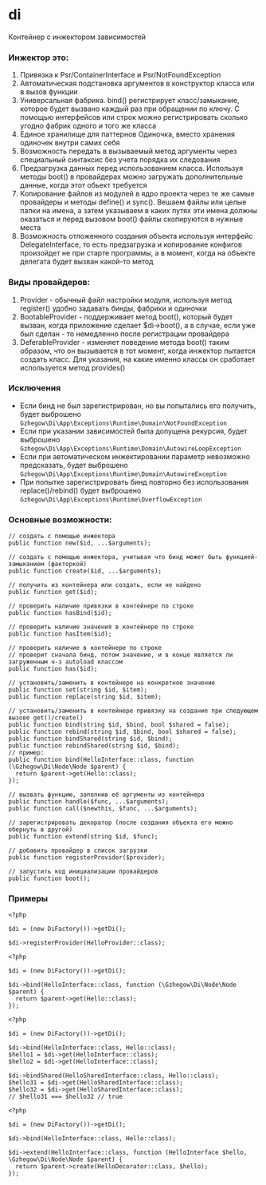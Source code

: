 # di

Контейнер с инжектором зависимостей

### Инжектор это:

1. Привязка к Psr/ContainerInterface и Psr/NotFoundException
1. Автоматическая подстановка аргументов в конструктор класса или в вызов функции
1. Универсальная фабрика. bind() регистрирует класс/замыкание, которое будет вызвано каждый раз при обращении по ключу. С помощью интерфейсов или строк можно регистрировать сколько угодно фабрик одного и того же класса
1. Единое хранилище для паттернов Одиночка, вместо хранения одиночек внутри самих себя
1. Возможность передать в вызываемый метод аргументы через специальный синтаксис без учета порядка их следования
1. Предзагрузка данных перед использованием класса. Используя методы boot() в провайдерах можно загружать дополнительные данные, когда этот обьект требуется
1. Копирование файлов из модулей в ядро проекта через те же самые провайдеры и методы define() и sync(). Вешаем файлы или целые папки на имена, а затем указываем в каких путях эти имена должны оказаться и перед вызовом boot() файлы скопируются в нужные места
1. Возможность отложенного создания объекта используя интерфейс DelegateInterface, то есть предзагрузка и копирование конфигов произойдет не при старте программы, а в момент, когда на объекте делегата будет вызван какой-то метод

### Виды провайдеров:

1. Provider - обычный файл настройки модуля, используя метод register() удобно задавать бинды, фабрики и одиночки
2. BootableProvider - поддерживает метод boot(), который будет вызван, когда приложение сделает $di->boot(), а в случае, если уже был сделан - то немедленно после регистрации провайдера
3. DeferableProvider - изменяет поведение метода boot() таким образом, что он вызывается в тот момент, когда инжектор пытается создать класс. Для указания, на какие именно классы он сработает используется метод provides()

### Исключения

* Если бинд не был зарегистрирован, но вы попытались его получить, будет выброшено `Gzhegow\Di\App\Exceptions\Runtime\Domain\NotFoundException`
* Если при указании зависимостей была допущена рекурсия, будет выброшено `Gzhegow\Di\App\Exceptions\Runtime\Domain\AutowireLoopException`
* Если при автоматическом инжектировании параметр невозможно предсказать, будет выброшено `Gzhegow\Di\App\Exceptions\Runtime\Domain\AutowireException`
* При попытке зарегистрировать бинд повторно без использования replace()/rebind() будет выброшено `Gzhegow\Di\App\Exceptions\Runtime\OverflowException`

### Основные возможности:

```
// создать с помощью инжектора
public function new($id, ...$arguments);

// создать с помощью инжектора, учитывая что бинд может быть функцией-замыканием (факторкой)
public function create($id, ...$arguments);

// получить из контейнера или создать, если не найдено
public function get($id);

// проверить наличие привязки в контейнере по строке
public function hasBind($id);

// проверить наличие значения в контейнере по строке
public function hasItem($id);

// проверить наличие в контейнере по строке
// проверит сначала бинд, потом значение, и в конце является ли загруженным ч-з autoload классом
public function has($id);

// установить/заменить в контейнере на конкретное значение
public function set(string $id, $item);
public function replace(string $id, $item);

// установить/заменить в контейнере привязку на создание при следующем вызове get()/create()
public function bind(string $id, $bind, bool $shared = false);
public function rebind(string $id, $bind, bool $shared = false);
public function bindShared(string $id, $bind);
public function rebindShared(string $id, $bind);
// пример:
public function bind(HelloInterface::class, function (\Gzhegow\Di\Node\Node $parent) {
  return $parent->get(Hello::class);
});

// вызвать функцию, заполнив её аргументы из контейнера
public function handle($func, ...$arguments);
public function call($newthis, $func, ...$arguments);

// зарегистрировать декоратор (после создания объекта его можно обернуть в другой) 
public function extend(string $id, $func);

// добавить провайдер в список загрузки
public function registerProvider($provider);

// запустить код инициализации провайдеров
public function boot();
```

### Примеры

```
<?php

$di = (new DiFactory())->getDi();

$di->registerProvider(HelloProvider::class);
```

```
<?php

$di = (new DiFactory())->getDi();

$di->bind(HelloInterface::class, function (\Gzhegow\Di\Node\Node $parent) {
  return $parent->get(Hello::class);
});
```

```
<?php

$di = (new DiFactory())->getDi();

$di->bind(HelloInterface::class, Hello::class);
$hello1 = $di->get(HelloInterface::class);
$hello2 = $di->get(HelloInterface::class);

$di->bindShared(HelloSharedInterface::class, Hello::class);
$hello31 = $di->get(HelloSharedInterface::class);
$hello32 = $di->get(HelloSharedInterface::class);
// $hello31 === $hello32 // true
```

```
<?php

$di = (new DiFactory())->getDi();

$di->bind(HelloInterface::class, Hello::class);

$di->extend(HelloInterface::class, function (HelloInterface $hello, \Gzhegow\Di\Node\Node $parent) {
  return $parent->create(HelloDecorator::class, $hello);
});
```
